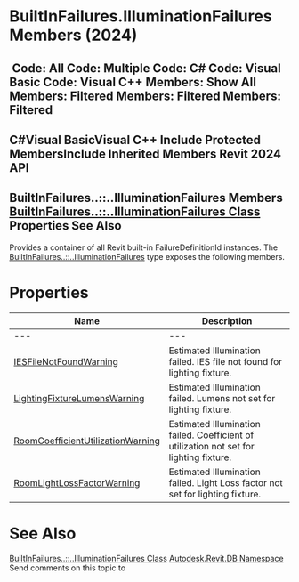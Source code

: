 # BuiltInFailures.IlluminationFailures Members (2024)

﻿
 Code: All Code: Multiple Code: C# Code: Visual Basic Code: Visual C++  Members: Show All Members: Filtered Members: Filtered Members: Filtered   
---  
C#Visual BasicVisual C++
Include Protected MembersInclude Inherited Members
Revit 2024 API  
---  
BuiltInFailures..::..IlluminationFailures Members  
[BuiltInFailures..::..IlluminationFailures Class](519eb5ad-3ab7-82d6-5e16-64c5134c862d.md "BuiltInFailures.IlluminationFailures Class") Properties See Also  
---  
Provides a container of all Revit built-in FailureDefinitionId instances.
The [BuiltInFailures..::..IlluminationFailures](519eb5ad-3ab7-82d6-5e16-64c5134c862d.md "BuiltInFailures.IlluminationFailures Class") type exposes the following members.
# Properties
| Name | Description |
| --- | --- |
| --- | --- | --- |
| [IESFileNotFoundWarning](39a15827-162e-40df-68e1-890669cf3258.md "IESFileNotFoundWarning Property") | Estimated Illumination failed. IES file not found for lighting fixture. |
| [LightingFixtureLumensWarning](d377a5c9-cd7a-bd96-c724-f9d070306acd.md "LightingFixtureLumensWarning Property") | Estimated Illumination failed. Lumens not set for lighting fixture. |
| [RoomCoefficientUtilizationWarning](7a9ac9bf-f651-0be3-7f79-97a11128945a.md "RoomCoefficientUtilizationWarning Property") | Estimated Illumination failed. Coefficient of utilization not set for lighting fixture. |
| [RoomLightLossFactorWarning](43acfaf2-1741-677d-ca4d-610180b4bed1.md "RoomLightLossFactorWarning Property") | Estimated Illumination failed. Light Loss factor not set for lighting fixture. |

# See Also
[BuiltInFailures..::..IlluminationFailures Class](519eb5ad-3ab7-82d6-5e16-64c5134c862d.md "BuiltInFailures.IlluminationFailures Class")
[Autodesk.Revit.DB Namespace](87546ba7-461b-c646-cbb1-2cb8f5bff8b2.md "Autodesk.Revit.DB Namespace")
Send comments on this topic to 
